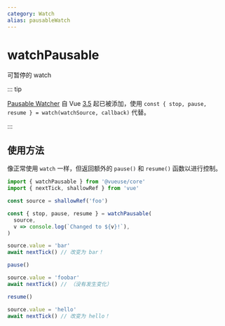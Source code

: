 ```yaml
---
category: Watch
alias: pausableWatch
---
```


# watchPausable

可暂停的 watch

::: tip

[Pausable Watcher](https://vuejs.org/api/reactivity-core.html#watch) 自 Vue [3.5](https://github.com/vuejs/core/pull/9651) 起已被添加，使用 `const { stop, pause, resume } = watch(watchSource, callback)` 代替。

:::

## 使用方法

像正常使用 `watch` 一样，但返回额外的 `pause()` 和 `resume()` 函数以进行控制。

```typescript
import { watchPausable } from '@vueuse/core'
import { nextTick, shallowRef } from 'vue'

const source = shallowRef('foo')

const { stop, pause, resume } = watchPausable(
  source,
  v => console.log(`Changed to ${v}!`),
)

source.value = 'bar'
await nextTick() // 改变为 bar！

pause()

source.value = 'foobar'
await nextTick() // （没有发生变化）

resume()

source.value = 'hello'
await nextTick() // 改变为 hello！
```
